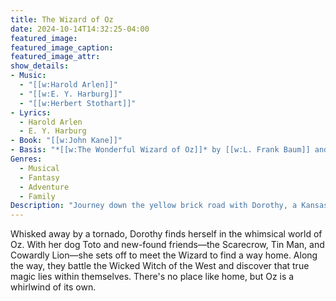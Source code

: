 ```yaml
---
title: The Wizard of Oz
date: 2024-10-14T14:32:25-04:00
featured_image:
featured_image_caption: 
featured_image_attr:
show_details: 
- Music: 
  - "[[w:Harold Arlen]]"
  - "[[w:E. Y. Harburg]]"
  - "[[w:Herbert Stothart]]"
- Lyrics: 
  - Harold Arlen
  - E. Y. Harburg
- Book: "[[w:John Kane]]"
- Basis: "*[[w:The Wonderful Wizard of Oz]]* by [[w:L. Frank Baum]] and *[[w:The Wizard of Oz]]*, screenplay by [[w:Noel Langley]], [[w:Florence Ryerson]], [[w:Edgar Allan Woolf]]"
Genres:
  - Musical
  - Fantasy
  - Adventure
  - Family
Description: "Journey down the yellow brick road with Dorothy, a Kansas farm girl, as she navigates the fantastical world of Oz."
---
```

Whisked away by a tornado, Dorothy finds herself in the whimsical world of Oz. With her dog Toto and new-found friends—the Scarecrow, Tin Man, and Cowardly Lion—she sets off to meet the Wizard to find a way home. Along the way, they battle the Wicked Witch of the West and discover that true magic lies within themselves. There's no place like home, but Oz is a whirlwind of its own.